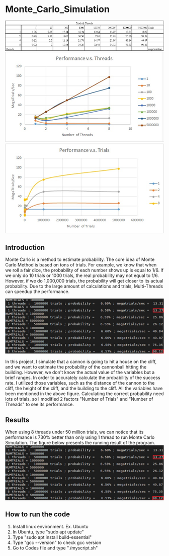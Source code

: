 # Monte_Carlo_Simulation
![image](https://github.com/ironman850722/Monte_Carlo_Simulation/blob/main/Figures/Result_Form.jpg)
![image](https://github.com/ironman850722/Monte_Carlo_Simulation/blob/main/Figures/Performance_Threads.jpg)
![image](https://github.com/ironman850722/Monte_Carlo_Simulation/blob/main/Figures/Performance_Trials.jpg)

## Introduction
Monte Carlo is a method to estimate probability. The core idea of Monte Carlo Method is based on tons of trials. For example, we know that when we roll a fair dice, the probability of each number shows up is equal to 1/6. If we only do 10 trials or 1000 trials, the real probability may not equal to 1/6. However, if we do 1,000,000 trials, the probability will get closer to its actual probability. Due to the large amount of calculations and trials, Multi-Threads can speedup the performance.  

![image](https://github.com/ironman850722/Monte_Carlo_Simulation/blob/main/Figures/Multi_Threads_performance.jpg)

In this project, I simulate that a cannon is going to hit a house on the cliff, and we want to estimate the probability of the cannonball hitting the building. However, we don't know the actual value of the variables but a brief ranges. In order to accurately calculate the probability of the success rate. I utilized those variables, such as the distance of the cannon to the cliff, the height of the cliff, and the building to the cliff. All the variables have been mentioned in the above figure. Calculating the correct probability need lots of trials, so I modified 2 factors "Number of Trials" and "Number of Threads" to see its performance.  
  
## Results  
When using 8 threads under 50 million trials, we can notice that its performance is 730% better than only using 1 thread to run Monte Carlo Simulation. The figure below presents the running result of the program.  
![image](https://github.com/ironman850722/Monte_Carlo_Simulation/blob/main/Figures/Multi_Threads_performance.jpg)  

## How to run the code
1. Install linux environment. Ex. Ubuntu
2. In Ubuntu, type "sudo apt update"
3. Type "sudo apt install build-essential"
4. Type "gcc --version" to check gcc version
5. Go to Codes file and type "./myscript.sh"
